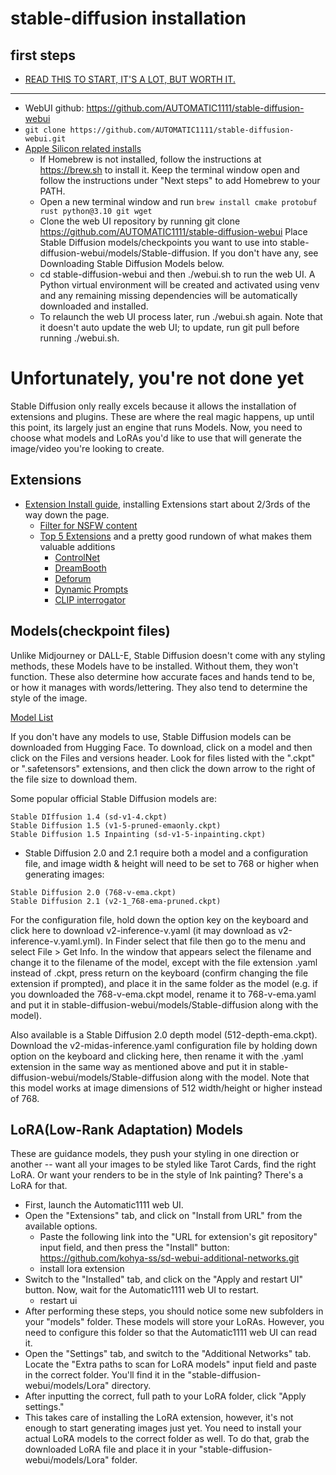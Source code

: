 # stable-diffusion installation

## first steps 

- [READ THIS TO START, IT'S A LOT, BUT WORTH IT.](https://stable-diffusion-art.com/beginners-guide/) 
_____________
- WebUI github: https://github.com/AUTOMATIC1111/stable-diffusion-webui
- `git clone https://github.com/AUTOMATIC1111/stable-diffusion-webui.git`
- [Apple Silicon related installs](https://github.com/AUTOMATIC1111/stable-diffusion-webui/wiki/Installation-on-Apple-Silicon)
	- If Homebrew is not installed, follow the instructions at https://brew.sh to install it. Keep the terminal window open and follow the instructions under "Next steps" to add Homebrew to your PATH.
	- Open a new terminal window and run `brew install cmake protobuf rust python@3.10 git wget`
	- Clone the web UI repository by running git clone https://github.com/AUTOMATIC1111/stable-diffusion-webui
Place Stable Diffusion models/checkpoints you want to use into stable-diffusion-webui/models/Stable-diffusion. If you don't have any, see Downloading Stable Diffusion Models below.
	- cd stable-diffusion-webui and then ./webui.sh to run the web UI. A Python virtual environment will be created and activated using venv and any remaining missing dependencies will be automatically downloaded and installed.
	- To relaunch the web UI process later, run ./webui.sh again. Note that it doesn't auto update the web UI; to update, run git pull before running ./webui.sh.

# Unfortunately, you're not done yet

Stable Diffusion only really excels because it allows the installation of extensions and plugins. These are where the real magic happens, up until this point, its largely just an engine that runs Models. Now, you need to choose what models and LoRAs you'd like to use that will generate the image/video you're looking to create.

## Extensions

- [Extension Install guide](https://blog.runpod.io/using-scripts-and-extensions-in-stable-diffusion/?utm_term=&utm_campaign=Serverless+GPU&utm_source=adwords&utm_medium=ppc&hsa_acc=4558579452&hsa_cam=20156995097&hsa_grp=&hsa_ad=&hsa_src=x&hsa_tgt=&hsa_kw=&hsa_mt=&hsa_net=adwords&hsa_ver=3&gclid=EAIaIQobChMIkrbBiZqWgQMVSPXICh0cZA8DEAAYASAAEgKNVfD_BwE), installing Extensions start about 2/3rds of the way down the page. 
	- [Filter for NSFW content](https://github.com/AUTOMATIC1111/stable-diffusion-webui-nsfw-censor)
	- [Top 5 Extensions](https://colingallagher.me/2023/04/08/top-5-web-ui-plugins/) and a pretty good rundown of what makes them valuable additions
		- [ControlNet](https://github.com/Mikubill/sd-webui-controlnet)
		- [DreamBooth](https://github.com/d8ahazard/sd_dreambooth_extension)
		- [Deforum](https://github.com/deforum-art/sd-webui-deforum)
		- [Dynamic Prompts](https://github.com/adieyal/sd-dynamic-prompts)
		- [CLIP interrogator](https://github.com/pharmapsychotic/clip-interrogator)

## Models(checkpoint files)

Unlike Midjourney or DALL-E, Stable Diffusion doesn't come with any styling methods, these Models have to be installed. Without them, they won't function. These also determine how accurate faces and hands tend to be, or how it manages with words/lettering. They also tend to determine the style of the image. 

[Model List](https://huggingface.co/models?other=stable-diffusion)

If you don't have any models to use, Stable Diffusion models can be downloaded from Hugging Face. To download, click on a model and then click on the Files and versions header. Look for files listed with the ".ckpt" or ".safetensors" extensions, and then click the down arrow to the right of the file size to download them.

Some popular official Stable Diffusion models are:

```
Stable DIffusion 1.4 (sd-v1-4.ckpt)
Stable Diffusion 1.5 (v1-5-pruned-emaonly.ckpt)
Stable Diffusion 1.5 Inpainting (sd-v1-5-inpainting.ckpt)
```
	
- Stable Diffusion 2.0 and 2.1 require both a model and a configuration file, and image width & height will need to be set to 768 or higher when generating images:

```
Stable Diffusion 2.0 (768-v-ema.ckpt)
Stable Diffusion 2.1 (v2-1_768-ema-pruned.ckpt)
```

For the configuration file, hold down the option key on the keyboard and click here to download v2-inference-v.yaml (it may download as v2-inference-v.yaml.yml). In Finder select that file then go to the menu and select File > Get Info. In the window that appears select the filename and change it to the filename of the model, except with the file extension .yaml instead of .ckpt, press return on the keyboard (confirm changing the file extension if prompted), and place it in the same folder as the model (e.g. if you downloaded the 768-v-ema.ckpt model, rename it to 768-v-ema.yaml and put it in stable-diffusion-webui/models/Stable-diffusion along with the model).

Also available is a Stable Diffusion 2.0 depth model (512-depth-ema.ckpt). Download the v2-midas-inference.yaml configuration file by holding down option on the keyboard and clicking here, then rename it with the .yaml extension in the same way as mentioned above and put it in stable-diffusion-webui/models/Stable-diffusion along with the model. Note that this model works at image dimensions of 512 width/height or higher instead of 768.

## LoRA(Low-Rank Adaptation) Models

These are guidance models, they push your styling in one direction or another -- want all your images to be styled like Tarot Cards, find the right LoRA. Or want your renders to be in the style of Ink painting? There's a LoRA for that. 

* First, launch the Automatic1111 web UI.
* Open the "Extensions" tab, and click on "Install from URL" from the available options.
	* Paste the following link into the "URL for extension's git repository" input field, and then press the "Install" button: https://github.com/kohya-ss/sd-webui-additional-networks.git
	* install lora extension
* Switch to the "Installed" tab, and click on the "Apply and restart UI" button. Now, wait for the Automatic1111 web UI to restart.
	* restart ui
* After performing these steps, you should notice some new subfolders in your "models" folder. These models will store your LoRAs. However, you need to configure this folder so that the Automatic1111 web UI can read it.
* Open the "Settings" tab, and switch to the "Additional Networks" tab. Locate the "Extra paths to scan for LoRA models" input field and paste in the correct folder. You'll find it in the "stable-diffusion-webui/models/Lora" directory.
* After inputting the correct, full path to your LoRA folder, click "Apply settings."
* This takes care of installing the LoRA extension, however, it's not enough to start generating images just yet. You need to install your actual LoRA models to the correct folder as well. To do that, grab the downloaded LoRA file and place it in your "stable-diffusion-webui/models/Lora" folder.

